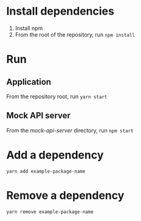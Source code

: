 # Install dependencies

1. Install npm
2. From the root of the repository, run `npm install`

# Run

## Application

From the repository root, run `yarn start`

## Mock API server

From the *mock-api-server* directory, run `npm start`

# Add a dependency

`yarn add example-package-name`

# Remove a dependency

`yarn remove example-package-name`
